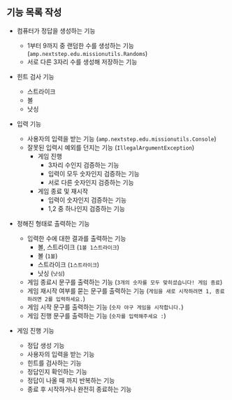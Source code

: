 ## 기능 목록 작성

- 컴퓨터가 정답을 생성하는 기능
    - 1부터 9까지 중 랜덤한 수를 생성하는 기능 (`amp.nextstep.edu.missionutils.Randoms`)
    - 서로 다른 3자리 수를 생성해 저장하는 기능


- 힌트 검사 기능
    - 스트라이크
    - 볼
    - 낫싱


- 입력 기능
    - 사용자의 입력을 받는 기능 (`amp.nextstep.edu.missionutils.Console`)
    - 잘못된 입력시 예외를 던지는 기능 (`IllegalArgumentException`)
        - 게임 진행
            - 3자리 수인지 검증하는 기능
            - 입력이 모두 숫자인지 검증하는 기능
            - 서로 다른 숫자인지 검증하는 기능
        - 게임 종료 및 재시작
            - 입력이 숫자인지 검증하는 기능
            - 1,2 중 하나인지 검증하는 기능
- 정해진 형태로 출력하는 기능
  - 입력한 수에 대한 결과를 출력하는 기능
      - 볼, 스트라이크 (`1볼 1스트라이크`)
      - 볼 (`1볼`)
      - 스트라이크 (`1스트라이크`)
      - 낫싱 (`낫싱`)
  - 게임 종료시 문구를 출력하는 기능 (`3개의 숫자를 모두 맞히셨습니다! 게임 종료`)
  - 게임 재시작 여부를 묻는 문구를 출력하는 기능 (`게임을 새로 시작하려면 1, 종료하려면 2를 입력하세요.`)
  - 게임 시작 문구를 출력하는 기능 (`숫자 야구 게임을 시작합니다.`)
  - 게임 진행 문구를 출력하는 기능 (`숫자를 입력해주세요 :`)


- 게임 진행 기능
    - 정답 생성 기능
    - 사용자의 입력을 받는 기능
    - 힌트를 검사하는 기능
    - 정답인지 확인하는 기능
    - 정답이 나올 때 까지 반복하는 기능
    - 종료 후 시작하거나 완전히 종료하는 기능
